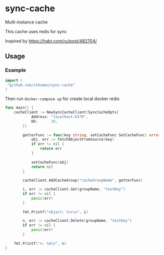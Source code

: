 # sync-cache
Multi-instance cache

This cache uses redis for sync

Inspired by https://habr.com/ru/post/482704/


## Usage

### Example

```go
import (
 "github.com/inhuman/sync-cache"
)
```

Then run `docker-compose up` for create local docker redis

```go
func main() {
	cacheClient := NewSyncCacheClient(SyncCacheOpts{
    		Address: "localhost:6379",
    		Db:      10,
    	})
    
    	getterFunc := func(key string, setCacheFunc SetCacheFunc) error {
    		obj, err := fetchObjectFromSource(key)
            if err != nil {
                return err
            }
       
    		setCacheFunc(obj)
    		return nil
    	}
    
    	cacheClient.AddCacheGroup("cacheGroupName", getterFunc)

        i, err := cacheClient.Get(groupName, "testKey")
        if err != nil {
            panic(err)
        }   
        
        fmt.Printf("object: %+v\n", i)

        n, err := cacheClient.Delete(groupName, "testKey")
        if err != nil {
            panic(err)
        }   
    
    fmt.Printf("n: %d\n", n)
}
```